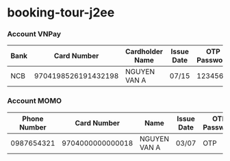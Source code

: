 # booking-tour-j2ee
### Account VNPay

| Bank  | Card Number         | Cardholder Name | Issue Date | OTP Password |
|-------|---------------------|------------------|------------|--------------|
| NCB   | 9704198526191432198 | NGUYEN VAN A   | 07/15      | 123456       |


### Account MOMO

| Phone Number  | Card Number         |  Name | Issue Date | OTP Password |
|--------------|---------------------|------------------|------------|--------------|
| 0987654321   | 9704000000000018 | NGUYEN VAN A   | 03/07      | OTP       |
